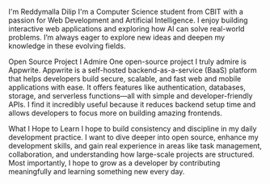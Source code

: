 I'm Reddymalla Dilip
I'm a Computer Science student from CBIT with a  passion for Web Development and Artificial Intelligence. I enjoy building interactive web applications and exploring how AI can solve real-world problems. I’m always eager to explore new ideas and deepen my knowledge in these evolving fields.

Open Source Project I Admire
One open-source project I truly admire is Appwrite. Appwrite is a self-hosted backend-as-a-service (BaaS) platform that helps developers build secure, scalable, and fast web and mobile applications with ease. It offers features like authentication, databases, storage, and serverless functions—all with simple and developer-friendly APIs. I find it incredibly useful because it reduces backend setup time and allows developers to focus more on building amazing frontends.

What I Hope to Learn
I hope to build consistency and discipline in my daily development practice. I want to dive deeper into open source, enhance my development skills, and gain real experience in areas like task management, collaboration, and understanding how large-scale projects are structured. Most importantly, I hope to grow as a developer by contributing meaningfully and learning something new every day.
